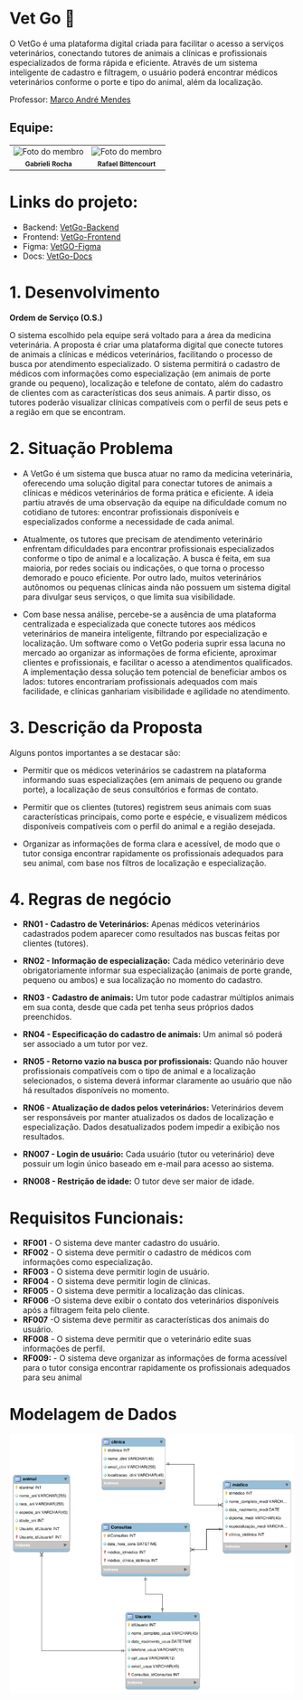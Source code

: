 # Vet Go 🐾 

O VetGo é uma plataforma digital criada para facilitar o acesso a serviços veterinários, conectando tutores de animais a clínicas e profissionais especializados de forma rápida e eficiente. Através de um sistema inteligente de cadastro e filtragem, o usuário poderá encontrar médicos veterinários conforme o porte e tipo do animal, além da localização.

  
Professor: [Marco André Mendes](github.com/marcoandre)

## Equipe:

<table>
  <tr>
    <td align="center">
      <img src="https://github.com/GabrieliMarta.png" width="100px;" alt="Foto do membro"/><br />
      <sub><b>Gabrieli Rocha</b></sub>
    </td>
    <td align="center">
      <img src="https://github.com/Rafabitte17.png" width="100px;" alt="Foto do membro"/><br />
      <sub><b> Rafael Bittencourt</b></sub>
    </td>
  </tr>
</table>

# Links do projeto:

-   Backend: [VetGo-Backend](https://github.com/VetGoDev7/VetGo-Backend.git) 
-   Frontend: [VetGo-Frontend](https://github.com/VetGoDev7/VetGo-Frontend.git) 
-   Figma: [VetGO-Figma]()
-   Docs: [VetGo-Docs](https://github.com/VetGoDev7/.github.git)


# 1. Desenvolvimento

 **Ordem de Serviço (O.S.)**

O sistema escolhido pela equipe será voltado para a área da medicina veterinária. A proposta é criar uma plataforma digital que conecte tutores de animais a clínicas e médicos veterinários, facilitando o processo de busca por atendimento especializado. O sistema permitirá o cadastro de médicos com informações como especialização (em animais de porte grande ou pequeno), localização e telefone de contato, além do cadastro de clientes com as características dos seus animais. A partir disso, os tutores poderão visualizar clínicas compatíveis com o perfil de seus pets e a região em que se encontram. 

# 2. Situação Problema

- A VetGo é um sistema que busca atuar no ramo da medicina veterinária, oferecendo uma solução digital para conectar tutores de animais a clínicas e médicos veterinários de forma prática e eficiente. A ideia partiu através de uma observação da equipe na dificuldade comum no cotidiano de tutores: encontrar profissionais disponíveis e especializados conforme a necessidade de cada animal.

- Atualmente, os tutores que precisam de atendimento veterinário enfrentam dificuldades para encontrar profissionais especializados conforme o tipo de animal e a localização. A busca é feita, em sua maioria, por redes sociais ou indicações, o que torna o processo demorado e pouco eficiente. Por outro lado, muitos veterinários autônomos ou pequenas clínicas ainda não possuem um sistema digital para divulgar seus serviços, o que limita sua visibilidade.

- Com base nessa análise, percebe-se a ausência de uma plataforma centralizada e especializada que conecte tutores aos médicos veterinários de maneira inteligente, filtrando por especialização e localização. Um software como o VetGo poderia suprir essa lacuna no mercado ao organizar as informações de forma eficiente, aproximar clientes e profissionais, e facilitar o acesso a atendimentos qualificados. A implementação dessa solução tem potencial de beneficiar ambos os lados: tutores encontrariam profissionais adequados com mais facilidade, e clínicas ganhariam visibilidade e agilidade no atendimento.

# 3. Descrição da Proposta 

Alguns pontos importantes a se destacar são:

- Permitir que os médicos veterinários se cadastrem na plataforma informando suas especializações (em animais de pequeno ou grande porte), a localização de seus consultórios e formas de contato.

- Permitir que os clientes (tutores) registrem seus animais com suas características principais, como porte e espécie, e visualizem médicos disponíveis compatíveis com o perfil do animal e a região desejada.

- Organizar as informações de forma clara e acessível, de modo que o tutor consiga encontrar rapidamente os profissionais adequados para seu animal, com base nos filtros de localização e especialização.

# 4. Regras de negócio

- **RN01 - Cadastro de Veterinários:** Apenas médicos veterinários cadastrados podem aparecer como resultados nas buscas feitas por clientes (tutores).

- **RN02 - Informação de especialização:** Cada médico veterinário deve obrigatoriamente informar sua especialização (animais de porte grande, pequeno ou ambos) e sua localização no momento do cadastro.        

- **RN03 - Cadastro de animais:** Um tutor pode cadastrar múltiplos animais em sua conta, desde que cada pet tenha seus próprios dados preenchidos.

- **RN04 - Especificação do cadastro de animais:** Um animal só poderá ser associado a um tutor por vez.

- **RN05 - Retorno vazio na busca por profissionais:** Quando não houver profissionais compatíveis com o tipo de animal e a localização selecionados, o sistema deverá informar claramente ao usuário que não há resultados disponíveis no momento.
  
- **RN06 - Atualização de dados pelos veterinários:** Veterinários devem ser responsáveis por manter atualizados os dados de localização e especialização. Dados desatualizados podem impedir a exibição nos resultados.

- **RN007 - Login de usuário:** Cada usuário (tutor ou veterinário) deve possuir um login único baseado em e-mail para acesso ao sistema.

- **RN008 - Restrição de idade:** O tutor deve ser maior de idade.


# Requisitos Funcionais:


- **RF001** - O sistema deve manter cadastro do usuário.
- **RF002** -  O sistema deve permitir o cadastro de médicos com informações como especialização.
- **RF003** - O sistema deve permitir login de usuário.
- **RF004** - O sistema deve permitir login de clínicas.
- **RF005** - O sistema deve permitir a localização das clínicas.
- **RF006** -O sistema deve exibir o contato dos veterinários disponíveis após a filtragem feita pelo cliente.
- **RF007** -O sistema deve permitir as características dos animais do usuário.
- **RF008** - O sistema deve permitir que o veterinário edite suas informações de perfil.
- **RF009:** - O sistema deve organizar as  informações de forma acessível para o tutor consiga encontrar rapidamente os profissionais adequados para seu animal



# Modelagem de Dados

![modelagem-vetgo](img/modelagembanco.jpeg)

  
